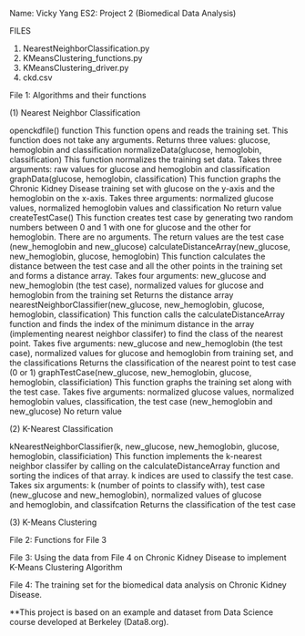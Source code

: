 Name: Vicky Yang
ES2: Project 2 (Biomedical Data Analysis)

FILES
1. NearestNeighborClassification.py
2. KMeansClustering_functions.py
3. KMeansClustering_driver.py
4. ckd.csv

File 1: Algorithms and their functions

(1) Nearest Neighbor Classification

openckdfile() function
  This function opens and reads the training set.
  This function does not take any arguments.
  Returns three values: glucose, hemoglobin and classification
normalizeData(glucose, hemoglobin, classification)
  This function normalizes the training set data.
  Takes three arguments: raw values for glucose and hemoglobin and classification
graphData(glucose, hemoglobin, classification)
  This function graphs the Chronic Kidney Disease training set with glucose on the y-axis and the hemoglobin on the x-axis.
  Takes three arguments: normalized glucose values, normalized hemoglobin values and classification
  No return value
createTestCase()
  This function creates test case by generating two random numbers between 0 and 1 with one for glucose and the other for hemoglobin.
  There are no arguments.
  The return values are the test case (new_hemoglobin and new_glucose)
calculateDistanceArray(new_glucose, new_hemoglobin, glucose, hemoglobin)
  This function calculates the distance between the test case and all the other points in the training set and forms a distance array.
  Takes four arguments: new_glucose and new_hemoglobin (the test case), normalized values for glucose and hemoglobin from the 
  training set
  Returns the distance array
nearestNeighborClassifier(new_glucose, new_hemoglobin, glucose, hemoglobin, classification)
  This function calls the calculateDistanceArray function and finds the index of the minimum distance in the array (implementing nearest 
  neighbor classifer) to find the class of the nearest point.
  Takes five arguments: new_glucose and new_hemoglobin (the test case), normalized values for glucose and hemoglobin from training set, 
  and the classifications
  Returns the classification of the nearest point to test case (0 or 1)
graphTestCase(new_glucose, new_hemoglobin, glucose, hemoglobin, classificiation)
  This function graphs the training set along with the test case.
  Takes five arguments: normalized glucose values, normalized hemoglobin values, classification, the test case (new_hemoglobin and 
  new_glucose)
  No return value
  
(2) K-Nearest Classification

kNearestNeighborClassifier(k, new_glucose, new_hemoglobin, glucose, hemoglobin, classificiation)
  This function implements the k-nearest neighbor classifer by calling on the calculateDistanceArray function and sorting the indices of 
  that array. k indices are used to classify the test case.
  Takes six arguments: k (number of points to classify with), test case (new_glucose and new_hemoglobin), normalized values of glucose  
  and hemoglobin, and classifcation
  Returns the classification of the test case
  
(3) K-Means Clustering

File 2: Functions for File 3

File 3: Using the data from File 4 on Chronic Kidney Disease to implement K-Means Clustering Algorithm

File 4: The training set for the biomedical data analysis on Chronic Kidney Disease.

**This project is based on an example and dataset from Data Science course developed at Berkeley (Data8.org).
